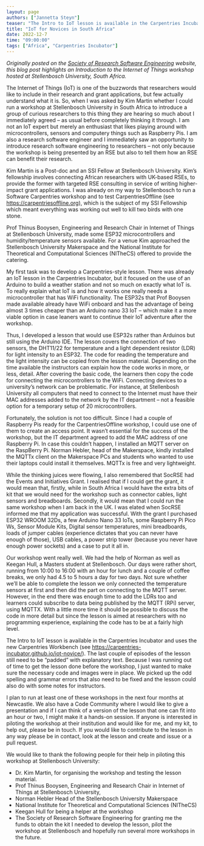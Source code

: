 ```yaml
---
layout: page
authors: ["Jannetta Steyn"]
teaser: "The Intro to IoT lesson is available in the Carpentries Incubator and uses the new Carpentries Workbench."
title: "IoT for Novices in South Africa"
date: 2022-12-7
time: "09:00:00"
tags: ["Africa", "Carpentries Incubator"]
---
```

*Originally posted on the [Society of Research Software Engineering](https://society-rse.org/iot-for-novices-in-south-africa/) website, 
this blog post highlights an Introduction to the Internet of Things workshop hosted 
at Stellenbosch University, South Africa.* 

The Internet of Things (IoT) is one of the buzzwords that researchers would like to include in their research and grant applications, 
but few actually understand what it is. So, when I was asked by Kim Martin whether I could run a workshop at Stellenbosch University in 
South Africa to introduce a group of curious researchers to this thing they are hearing so much about I immediately agreed – as usual 
before completely thinking it through. I am not an IoT expert but merely an enthusiast that likes playing around with microcontrollers, 
sensors and computery things such as Raspberry Pis. I am also a research software engineer and I immediately saw an opportunity to introduce 
research software engineering to researchers – not only because the workshop is being presented by an RSE but also to tell them how an RSE 
can benefit their research.

Kim Martin is a Post-doc and an SSI Fellow at Stellenbosch University. Kim’s fellowship involves connecting African researchers with 
UK-based RSEs, to provide the former with targeted RSE consulting in service of writing higher-impact grant applications. I was already 
on my way to Stellenbosch to run a Software Carpentries workshop and to test CarpentriesOffline (see https://carpentriesoffline.org), 
which is the subject of my SSI Fellowship which meant everything was working out well to kill two birds with one stone.

Prof Thinus Booysen, Engineering and Research Chair in Internet of Things at Stellenbosch University, made some ESP32 microcontrollers 
and humidity/temperature sensors available. For a venue Kim approached the Stellenbosch University Makerspace and the National Institute 
for Theoretical and Computational Sciences (NITheCS) offered to provide the catering.

My first task was to develop a Carpentries-style lesson. There was already an IoT lesson in the Carpentries Incubator, but it focused on 
the use of an Arduino to build a weather station and not so much on exactly what IoT is. To really explain what IoT is and how it works 
one really needs a microcontroller that has WiFi functionality. The ESP32s that Prof Booysen made available already have WiFi onboard and 
has the advantage of being almost 3 times cheaper than an Arduino nano 33 IoT – which make it a more viable option in case leaners want to 
continue their IoT adventure after the workshop.

Thus, I developed a lesson that would use ESP32s rather than Arduinos but still using the Arduino IDE. The lesson covers the connection of 
two sensors, the DHT11/22 for temperature and a light dependent resistor (LDR) for light intensity to an ESP32. The code for reading the 
temperature and the light intensity can be copied from the lesson material. Depending on the time available the instructors can explain how 
the code works in more, or less, detail. After covering the basic code, the learners then copy the code for connecting the microcontrollers 
to the WiFi. Connecting devices to a university’s network can be problematic. For instance, at Stellenbosh University all computers that need 
to connect to the Internet must have their MAC addresses added to the network by the IT department – not a feasible option for a temporary 
setup of 20 microcontrollers.

Fortunately, the solution is not too difficult. Since I had a couple of Raspberry Pis ready for the CarpentriesOffline workshop, I could use 
one of them to create an access point. It wasn’t essential for the success of the workshop, but the IT department agreed to add the MAC address 
of one Raspberry Pi. In case this couldn’t happen, I installed an MQTT server on the RaspBerry Pi. Norman Hebler, head of the Makerspace, kindly 
installed the MQTTx client on the Makerspace PCs and students who wanted to use their laptops could install it themselves. MQTTx is free and 
very lightweight.

While the thinking juices were flowing, I also remembered that SocRSE had the Events and Initiatives Grant. I realised that if I could get the 
grant, it would mean that, firstly, while in South Africa I would have the extra bits of kit that we would need for the workshop such as connector 
cables, light sensors and breadboards. Secondly, it would mean that I could run the same workshop when I am back in the UK. I was elated when SocRSE 
informed me that my application was successful. With the grant I purchased ESP32 WROOM 32Ds, a few Arduino Nano 33 IoTs, some Raspberry Pi Pico Ws, 
Sensor Module Kits, Digital sensor temperatures, mini breadboards, loads of jumper cables (experience dictates that you can never have enough of 
those), USB cables, a power strip tower (because you never have enough power sockets) and a case to put it all in.

Our workshop went really well. We had the help of Norman as well as Keegan Hull, a Masters student at Stellenbosch. Our days were rather short, 
running from 10:00 to 16:00 with an hour for lunch and a couple of coffee breaks, we only had 4.5 to 5 hours a day for two days. Not sure whether 
we’ll be able to complete the lesson we only connected the temperature sensors at first and then did the part on connecting to the MQTT server. 
However, in the end there was enough time to add the LDRs too and learners could subscribe to data being published by the MQTT (RPi) server, 
using MQTTX. With a little more time it should be possible to discuss the code in more detail but since the lesson is aimed at researchers with 
no programming experience, explaining the code has to be at a fairly high level.

The Intro to IoT lesson is available in the Carpentries Incubator and uses the new Carpentries Workbench 
(see https://carpentries-incubator.github.io/iot-novice/). The last couple of episodes of the lesson still need to be “padded” with explanatory text. 
Because I was running out of time to get the lesson done before the workshop, I just wanted to make sure the necessary code and images were in place. 
We picked up the odd spelling and grammar errors that also need to be fixed and the lesson could also do with some notes for instructors.

I plan to run at least one of these workshops in the next four months at Newcastle. We also have a Code Community where I would like to give a 
presentation and if I can think of a version of the lesson that one can fit into an hour or two, I might make it a hands-on session. If anyone is 
interested in piloting the workshop at their institution and would like for me, and my kit, to help out, please be in touch. If you would like to 
contribute to the lesson in any way please be in contact, look at the lesson and create and issue or a pull request.

We would like to thank the following people for their help in piloting this workshop at Stellenbosch University:

- Dr. Kim Martin, for organising the workshop and testing the lesson material.
- Prof Thinus Booysen, Engineering and Research Chair in Internet of Things at Stellenbosch University,
- Norman Hebler Head of the Stellenbosch University Makerspace
- National Institute for Theoretical and Computational Sciences (NITheCS)
- Keegan Hull for being a helper at the workshop
- The Society of Research Software Engineering for granting me the funds to obtain the kit I needed to develop the lesson, pilot the workshop at Stellenbosch and hopefully run several more workshops in the future.
